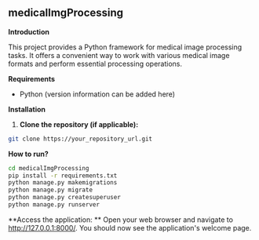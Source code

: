 ## medicalImgProcessing

**Introduction**

This project provides a Python framework for medical image processing tasks. It offers a convenient way to work with various medical image formats and perform essential processing operations.

**Requirements**

* Python (version information can be added here)

**Installation**

1. **Clone the repository (if applicable):**

```bash
git clone https://your_repository_url.git
```
**How to run?**
```bash
cd medicalImgProcessing
pip install -r requirements.txt
python manage.py makemigrations
python manage.py migrate
python manage.py createsuperuser
python manage.py runserver
```
**Access the application: **
Open your web browser and navigate to http://127.0.0.1:8000/. You should now see the application's welcome page.
